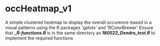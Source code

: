 # occHeatmap_v1

A simple clustered heatmap to display the overall occurence-based in a visual patterns using the R packages 'gplots' and 'RColorBrewer' 
Ensure that ___\_R-functions.R___ is in the same directory as ___180522_Dendro_test.R___ to implement the required functions
